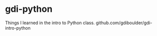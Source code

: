 gdi-python
==========

Things I learned in the intro to Python class. github.com/gdiboulder/gdi-intro-python
